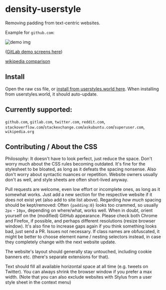 # density-userstyle
Removing padding from text-centric websites.

Example for `github.com`:

![demo img](./demo.jpg)

([GitLab demo screens here](https://github.com/phil294/Gitlab-with-less-padding))

[wikipedia comparison](https://i.imgur.com/Ig8wBam.png)

## Install

Open the raw css file, or [install from userstyles.world here](https://userstyles.world/style/6295/density). When installing from userstyles.world, it should auto-update.

## Currently supported:
`github.com`, `gitlab.com`, `twitter.com`, `reddit.com`, `stackoverflow.com`/`stackexchange.com`/`askubuntu.com`/`superuser.com`, `wikipedia.org`

## Contributing / About the CSS

Philosophy: It doesn't have to look perfect, just reduce the space. Don't worry much about the CSS rules becoming outdated. It's fine for the stylesheet to be bloated, as long as it defeats the spacing nonsense. Also don't worry about syntactic nuances or repetition. Website owners usually don't as well, and style sheets are often short-lived anyway.

Pull requests are welcome, even low effort or incomplete ones, as long as it somewhat works. Just add a new section for the respective website if it does not exist yet (also add to site list above). Regarding *how much* spacing should be kept/removed: Often `{padding:0}` looks too crammed, so usually `2px` - `10px`, depending on where/what, works well. When in doubt, orient yourself on the (modified) GitHub appearance. Please check both Chrome and Firefox, if possible, and perhaps different resolutions (resize browser window). It's also fine to increase gaps again if you think something looks bad, just send a PR. Issues not necessary. If class names are obfuscated, it might be better to choose element name / nesting selectors instead, in case they completely change with the next website update.

The website's layout should generally stay untouched, including cookie banners etc. (there's separate extensions for that).

Text should fill all available horizontal space at all time (e.g. tweets on Twitter). You can always shrink the browser window if you prefer a max width. (Note that you can also exclude websites with Stylus from a user style sheet in the context menu)
